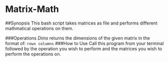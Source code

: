 # Matrix-Math

##Synopsis
This bash script takes matrices as file and performs different mathmatical operations on them.

###Operations
*Dims* returns the dimensions of the given matrix in the format of: ```rows columns```
###How to Use
Call this program from your terminal followed by the operation you wish to perform and the matrices you wish to perform the operations on.
